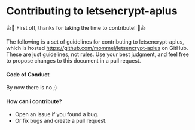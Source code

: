 # Contributing to letsencrypt-aplus

:+1::tada: First off, thanks for taking the time to contribute! :tada::+1:

The following is a set of guidelines for contributing to letsencrypt-aplus, which is hosted https://github.com/mommel/letsencrypt-aplus on GitHub.
These are just guidelines, not rules. Use your best judgment, and feel free to propose changes to this document in a pull request.

#### Code of Conduct
By now there is no ;)

#### How can i contribute?
* Open an issue if you found a bug.
* Or fix bugs  and create a pull request.